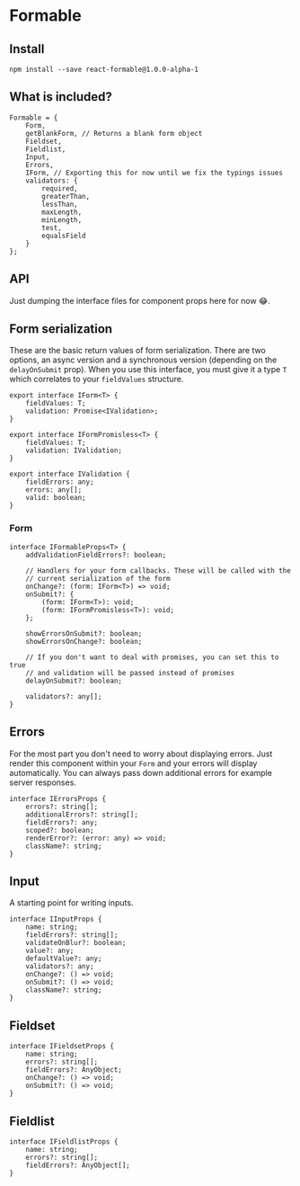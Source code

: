 # Formable


## Install

```
npm install --save react-formable@1.0.0-alpha-1
```

## What is included?

```
Formable = {
    Form,
    getBlankForm, // Returns a blank form object
    Fieldset,
    Fieldlist,
    Input,
    Errors,
    IForm, // Exporting this for now until we fix the typings issues
    validators: {
        required,
        greaterThan,
        lessThan,
        maxLength,
        minLength,
        test,
        equalsField
    }
};
```

## API

Just dumping the interface files for component props here for now :joy:.

## Form serialization

These are the basic return values of form serialization. There are two options, an async version and a synchronous version (depending on the `delayOnSubmit` prop). When you use this interface, you must give it a type `T` which correlates to your `fieldValues` structure.

```
export interface IForm<T> {
    fieldValues: T;
    validation: Promise<IValidation>;
}

export interface IFormPromisless<T> {
    fieldValues: T;
    validation: IValidation;
}

export interface IValidation {
    fieldErrors: any;
    errors: any[];
    valid: boolean;
}
```

### Form

```
interface IFormableProps<T> {
    addValidationFieldErrors?: boolean;

    // Handlers for your form callbacks. These will be called with the
    // current serialization of the form
    onChange?: (form: IForm<T>) => void;
    onSubmit?: {
        (form: IForm<T>): void;
        (form: IFormPromisless<T>): void;
    };

    showErrorsOnSubmit?: boolean;
    showErrorsOnChange?: boolean;

    // If you don't want to deal with promises, you can set this to true
    // and validation will be passed instead of promises
    delayOnSubmit?: boolean;

    validators?: any[];
}
```

## Errors

For the most part you don't need to worry about displaying errors. Just render this component within your `Form` and your errors will display automatically. You can always pass down additional errors for example server responses.

```
interface IErrorsProps {
    errors?: string[];
    additionalErrors?: string[];
    fieldErrors?: any;
    scoped?: boolean;
    renderError?: (error: any) => void;
    className?: string;
}
```

## Input

A starting point for writing inputs.

```
interface IInputProps {
    name: string;
    fieldErrors?: string[];
    validateOnBlur?: boolean;
    value?: any;
    defaultValue?: any;
    validators?: any;
    onChange?: () => void;
    onSubmit?: () => void;
    className?: string;
}
```

## Fieldset

```
interface IFieldsetProps {
    name: string;
    errors?: string[];
    fieldErrors?: AnyObject;
    onChange?: () => void;
    onSubmit?: () => void;
}
```

## Fieldlist

```
interface IFieldlistProps {
    name: string;
    errors?: string[];
    fieldErrors?: AnyObject[];
}
```
